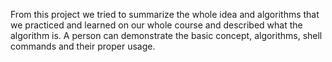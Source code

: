 From this project we tried to summarize the whole idea and algorithms that we practiced and learned on our whole course and described what the algorithm is. A person can demonstrate the basic concept, algorithms, shell commands and their proper usage.
